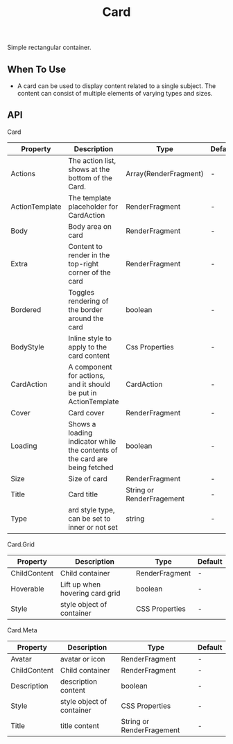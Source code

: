 ﻿---
category: Components
type: Data Display
title: Card
cols: 1
cover: https://gw.alipayobjects.com/zos/antfincdn/NqXt8DJhky/Card.svg
---

Simple rectangular container.

## When To Use

- A card can be used to display content related to a single subject. The content can consist of multiple elements of varying types and sizes.


## API


Card

| Property             | Description                                         | Type          | Default    |
| ---------------- | -------------------------------------------- | ------------- | --------- |
| Actions |The action list, shows at the bottom of the Card.   | Array(RenderFragment) |-        |
| ActionTemplate | The template placeholder for CardAction | RenderFragment | -
| Body |Body area on card | RenderFragment |-        |
| Extra |Content to render in the top-right corner of the card | RenderFragment |-        |
| Bordered |Toggles rendering of the border around the card | boolean |-        |
| BodyStyle |Inline style to apply to the card content | Css Properties |-        |
| CardAction | A component for actions, and it should be put in ActionTemplate | CardAction | -
| Cover |Card cover | RenderFragment |-        |
| Loading |Shows a loading indicator while the contents of the card are being fetched | boolean |-        |
| Size |	Size of card | RenderFragment |-        |
| Title |	Card title | String or RenderFragement |-        |
| Type |ard style type, can be set to inner or not set | string |-        |

Card.Grid

| Property             | Description                                         | Type          | Default    |
| ---------------- | -------------------------------------------- | ------------- | --------- |
| ChildContent | Child container | RenderFragment |-        |
| Hoverable | Lift up when hovering card grid | boolean |-        |
| Style | style object of container | CSS Properties |-        |

Card.Meta

| Property             | Description                                         | Type          | Default    |
| ---------------- | -------------------------------------------- | ------------- | --------- |
| Avatar | 	avatar or icon | RenderFragment |-        |
| ChildContent | Child  container | RenderFragment |-        |
| Description | description content | boolean |-        |
| Style | style object of container| CSS Properties |-        |
| Title |	title content | String or RenderFragement |-        |